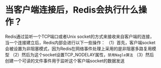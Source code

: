# 当客户端连接后，Redis会执行什么操作？

Redis通过监听一个TCP端口或者Unix socket的方式来接收来自客户端的连接，当一个连接建立后，Redis内部会进行以下一些操作：
（1）首先，客户端socket会被设置为非阻塞模式，因为Redis在网络事件处理上采用的是非阻塞多路复用模型
（2）然后为这个socket设置TCP_NODELAY属性，`禁用Nagle算法`
（3）然后创建一个可读的文件事件用于监听这个客户端socket的数据发送